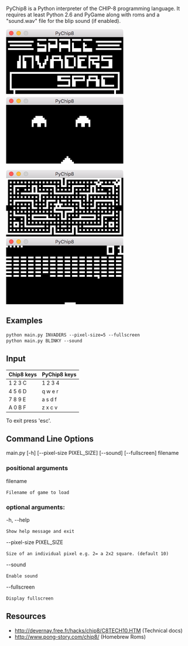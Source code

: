 PyChip8 is a Python interpreter of the CHIP-8 programming language. 
It requires at least Python 2.6 and PyGame along with roms and a "sound.wav" 
file for the blip sound (if enabled).

![INVADERS](/screenshots/invaders_1.png) <img height="10" hspace="10"/> ![INVADERS](/screenshots/invaders_2.png)

![BLINKY](/screenshots/blinky_1.png) <img height="10" hspace="10"/> ![BRIX](/screenshots/brix_1.png)

Examples
--------
	python main.py INVADERS --pixel-size=5 --fullscreen
	python main.py BLINKY --sound
	
Input
-----

|Chip8 keys  |PyChip8 keys|
|------------|------------|
|1	2	3	C|1 2 3 4     |
|4	5	6	D|q w e r     |
|7	8	9	E|a s d f     |
|A	0	B	F|z x c v     |

To exit press 'esc'.

Command Line Options
--------------------
 main<i></i>.py [-h] [--pixel-size PIXEL_SIZE] [--sound] [--fullscreen] filename

### positional arguments

  filename
  
  	Filename of game to load

### optional arguments:

  -h, --help
  	
    Show help message and exit
  
  --pixel-size PIXEL_SIZE
  	
    Size of an individual pixel e.g. 2= a 2x2 square. (default 10)
                        
  --sound               
  	
    Enable sound
  
  --fullscreen          
  	
    Display fullscreen

Resources
---------

- http://devernay.free.fr/hacks/chip8/C8TECH10.HTM (Technical docs)
- http://www.pong-story.com/chip8/ (Homebrew Roms)